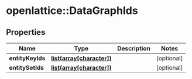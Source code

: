 # openlattice::DataGraphIds

## Properties
Name | Type | Description | Notes
------------ | ------------- | ------------- | -------------
**entityKeyIds** | [**list(array[character])**](array.md) |  | [optional] 
**entitySetIds** | [**list(array[character])**](array.md) |  | [optional] 


